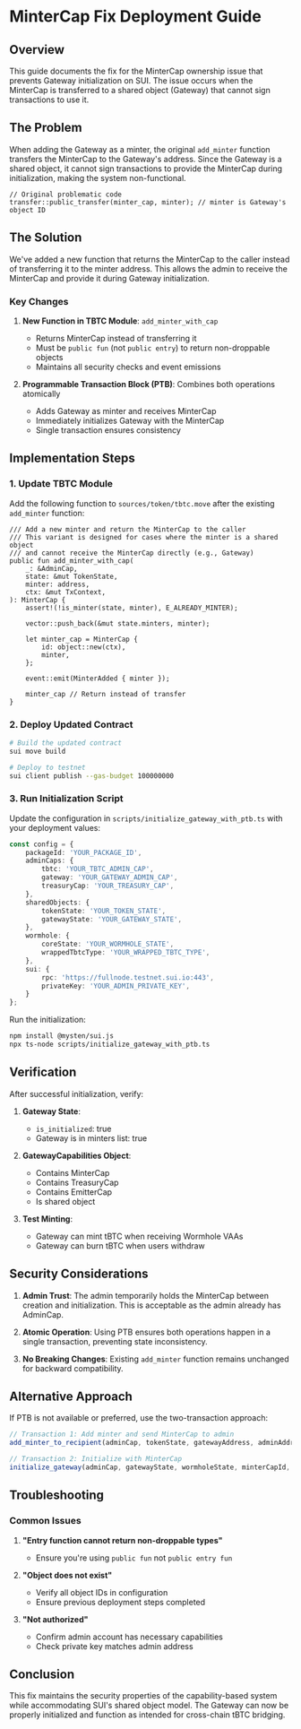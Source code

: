 # MinterCap Fix Deployment Guide

## Overview

This guide documents the fix for the MinterCap ownership issue that prevents Gateway initialization on SUI. The issue occurs when the MinterCap is transferred to a shared object (Gateway) that cannot sign transactions to use it.

## The Problem

When adding the Gateway as a minter, the original `add_minter` function transfers the MinterCap to the Gateway's address. Since the Gateway is a shared object, it cannot sign transactions to provide the MinterCap during initialization, making the system non-functional.

```move
// Original problematic code
transfer::public_transfer(minter_cap, minter); // minter is Gateway's object ID
```

## The Solution

We've added a new function that returns the MinterCap to the caller instead of transferring it to the minter address. This allows the admin to receive the MinterCap and provide it during Gateway initialization.

### Key Changes

1. **New Function in TBTC Module**: `add_minter_with_cap`
   - Returns MinterCap instead of transferring it
   - Must be `public fun` (not `public entry`) to return non-droppable objects
   - Maintains all security checks and event emissions

2. **Programmable Transaction Block (PTB)**: Combines both operations atomically
   - Adds Gateway as minter and receives MinterCap
   - Immediately initializes Gateway with the MinterCap
   - Single transaction ensures consistency

## Implementation Steps

### 1. Update TBTC Module

Add the following function to `sources/token/tbtc.move` after the existing `add_minter` function:

```move
/// Add a new minter and return the MinterCap to the caller
/// This variant is designed for cases where the minter is a shared object
/// and cannot receive the MinterCap directly (e.g., Gateway)
public fun add_minter_with_cap(
    _: &AdminCap,
    state: &mut TokenState,
    minter: address,
    ctx: &mut TxContext,
): MinterCap {
    assert!(!is_minter(state, minter), E_ALREADY_MINTER);
    
    vector::push_back(&mut state.minters, minter);
    
    let minter_cap = MinterCap {
        id: object::new(ctx),
        minter,
    };
    
    event::emit(MinterAdded { minter });
    
    minter_cap // Return instead of transfer
}
```

### 2. Deploy Updated Contract

```bash
# Build the updated contract
sui move build

# Deploy to testnet
sui client publish --gas-budget 100000000
```

### 3. Run Initialization Script

Update the configuration in `scripts/initialize_gateway_with_ptb.ts` with your deployment values:

```typescript
const config = {
    packageId: 'YOUR_PACKAGE_ID',
    adminCaps: {
        tbtc: 'YOUR_TBTC_ADMIN_CAP',
        gateway: 'YOUR_GATEWAY_ADMIN_CAP',
        treasuryCap: 'YOUR_TREASURY_CAP',
    },
    sharedObjects: {
        tokenState: 'YOUR_TOKEN_STATE',
        gatewayState: 'YOUR_GATEWAY_STATE',
    },
    wormhole: {
        coreState: 'YOUR_WORMHOLE_STATE',
        wrappedTbtcType: 'YOUR_WRAPPED_TBTC_TYPE',
    },
    sui: {
        rpc: 'https://fullnode.testnet.sui.io:443',
        privateKey: 'YOUR_ADMIN_PRIVATE_KEY',
    }
};
```

Run the initialization:

```bash
npm install @mysten/sui.js
npx ts-node scripts/initialize_gateway_with_ptb.ts
```

## Verification

After successful initialization, verify:

1. **Gateway State**:
   - `is_initialized`: true
   - Gateway is in minters list: true

2. **GatewayCapabilities Object**:
   - Contains MinterCap
   - Contains TreasuryCap
   - Contains EmitterCap
   - Is shared object

3. **Test Minting**:
   - Gateway can mint tBTC when receiving Wormhole VAAs
   - Gateway can burn tBTC when users withdraw

## Security Considerations

1. **Admin Trust**: The admin temporarily holds the MinterCap between creation and initialization. This is acceptable as the admin already has AdminCap.

2. **Atomic Operation**: Using PTB ensures both operations happen in a single transaction, preventing state inconsistency.

3. **No Breaking Changes**: Existing `add_minter` function remains unchanged for backward compatibility.

## Alternative Approach

If PTB is not available or preferred, use the two-transaction approach:

```typescript
// Transaction 1: Add minter and send MinterCap to admin
add_minter_to_recipient(adminCap, tokenState, gatewayAddress, adminAddress)

// Transaction 2: Initialize with MinterCap
initialize_gateway(adminCap, gatewayState, wormholeState, minterCapId, treasuryCap)
```

## Troubleshooting

### Common Issues

1. **"Entry function cannot return non-droppable types"**
   - Ensure you're using `public fun` not `public entry fun`

2. **"Object does not exist"**
   - Verify all object IDs in configuration
   - Ensure previous deployment steps completed

3. **"Not authorized"**
   - Confirm admin account has necessary capabilities
   - Check private key matches admin address

## Conclusion

This fix maintains the security properties of the capability-based system while accommodating SUI's shared object model. The Gateway can now be properly initialized and function as intended for cross-chain tBTC bridging.